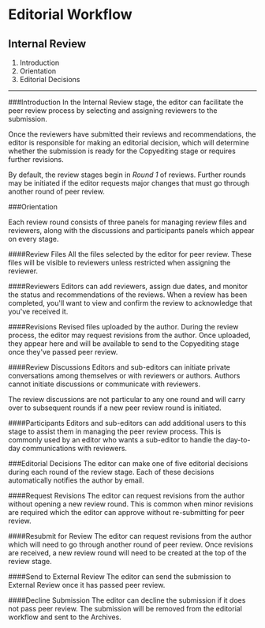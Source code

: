 # Editorial Workflow
## Internal Review

1. Introduction
2. Orientation
3. Editorial Decisions
---
###Introduction
In the Internal Review stage, the editor can facilitate the peer review process by selecting and assigning reviewers to the submission.

Once the reviewers have submitted their reviews and recommendations, the editor is responsible for making an editorial decision, which will determine whether the submission is ready for the Copyediting stage or requires further revisions.

By default, the review stages begin in *Round 1* of reviews. Further rounds may be initiated if the editor requests major changes that must go through another round of peer review.

###Orientation

Each review round consists of three panels for managing review files and reviewers, along with the discussions and participants panels which appear on every stage.

####Review Files
All the files selected by the editor for peer review. These files will be visible to reviewers unless restricted when assigning the reviewer.

####Reviewers
Editors can add reviewers, assign due dates, and monitor the status and recommendations of the reviews. When a review has been completed, you'll want to view and confirm the review to acknowledge that you've received it.

####Revisions
Revised files uploaded by the author. During the review process, the editor may request revisions from the author. Once uploaded, they appear here and will be available to send to the Copyediting stage once they've passed peer review.

####Review Discussions
Editors and sub-editors can initiate private conversations among themselves or with reviewers or authors. Authors cannot initiate discussions or communicate with reviewers.

The review discussions are not particular to any one round and will carry over to subsequent rounds if a new peer review round is initiated.

####Participants
Editors and sub-editors can add additional users to this stage to assist them in managing the peer review process. This is commonly used by an editor who wants a sub-editor to handle the day-to-day communications with reviewers.

###Editorial Decisions
The editor can make one of five editorial decisions during each round of the review stage. Each of these decisions automatically notifies the author by email.

####Request Revisions
The editor can request revisions from the author without opening a new review round. This is common when minor revisions are required which the editor can approve without re-submitting for peer review.

####Resubmit for Review
The editor can request revisions from the author which will need to go through another round of peer review. Once revisions are received, a new review round will need to be created at the top of the review stage.

####Send to External Review
The editor can send the submission to External Review once it has passed peer review.

####Decline Submission
The editor can decline the submission if it does not pass peer review. The submission will be removed from the editorial workflow and sent to the Archives.
